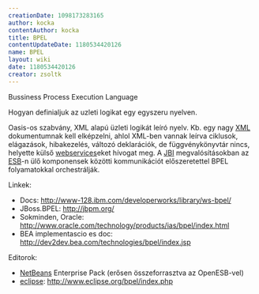 ```yaml
---
creationDate: 1098173283165 
author: kocka 
contentAuthor: kocka 
title: BPEL 
contentUpdateDate: 1180534420126 
name: BPEL 
layout: wiki 
date: 1180534420126 
creator: zsoltk 
---
```

Bussiness Process Execution Language

Hogyan definialjuk az uzleti logikat egy egyszeru nyelven.

Oasis-os szabvány, XML alapú üzleti logikát leíró nyelv. Kb. egy nagy [XML](XML.html) dokumentumnak kell elképzelni, ahlol XML-ben vannak leírva ciklusok, elágazások, hibakezelés, változó deklarációk, de függvénykönyvtár nincs, helyette külső [webservices](WebServices.html)eket hívogat meg. A  [JBI](JBI.html) megvalósításokban az [ESB](ESB.html)-n ülő komponensek közötti kommunikációt előszeretettel BPEL folyamatokkal orchestrálják.

Linkek:

*   Docs: http://www-128.ibm.com/developerworks/library/ws-bpel/
*   JBoss.BPEL: http://jbpm.org/
*   Sokminden, Oracle: http://www.oracle.com/technology/products/ias/bpel/index.html
*   BEA implementascio es doc: http://dev2dev.bea.com/technologies/bpel/index.jsp



Editorok:
*   [NetBeans](Netbeans.html) Enterprise Pack (erősen összeforrasztva az OpenESB-vel)
*   [eclipse](Eclipse.html): http://www.eclipse.org/bpel/index.php




